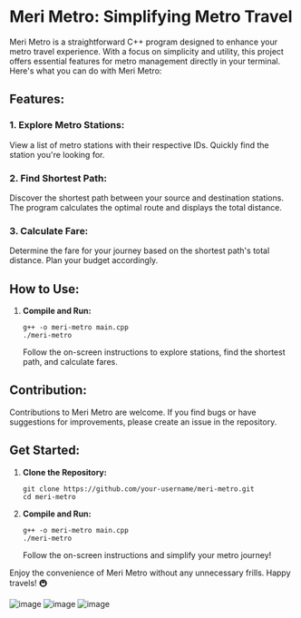 # Meri Metro: Simplifying Metro Travel

Meri Metro is a straightforward C++ program designed to enhance your metro travel experience. With a focus on simplicity and utility, this project offers essential features for metro management directly in your terminal. Here's what you can do with Meri Metro:

## Features:

### 1. **Explore Metro Stations:**
   View a list of metro stations with their respective IDs. Quickly find the station you're looking for.

### 2. **Find Shortest Path:**
   Discover the shortest path between your source and destination stations. The program calculates the optimal route and displays the total distance.

### 3. **Calculate Fare:**
   Determine the fare for your journey based on the shortest path's total distance. Plan your budget accordingly.

## How to Use:

1. **Compile and Run:**
   ```
   g++ -o meri-metro main.cpp
   ./meri-metro
   ```

   Follow the on-screen instructions to explore stations, find the shortest path, and calculate fares.

## Contribution:

Contributions to Meri Metro are welcome. If you find bugs or have suggestions for improvements, please create an issue in the repository.

## Get Started:

1. **Clone the Repository:**
   ```
   git clone https://github.com/your-username/meri-metro.git
   cd meri-metro
   ```

2. **Compile and Run:**
   ```
   g++ -o meri-metro main.cpp
   ./meri-metro
   ```

   Follow the on-screen instructions and simplify your metro journey!

Enjoy the convenience of Meri Metro without any unnecessary frills. Happy travels! 🚇

![image](https://github.com/17himanshu/meri-metro/assets/96365482/f9729a76-a899-44a8-a6ce-15b00cab66ac)
![image](https://github.com/17himanshu/meri-metro/assets/96365482/1124a6b4-36f3-4e0b-955a-fc7886286619)
![image](https://github.com/17himanshu/meri-metro/assets/96365482/822eb378-8d29-4c76-95c1-cd070e7cc5f5)





